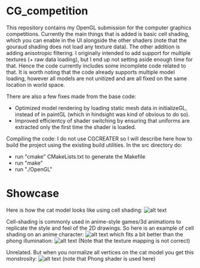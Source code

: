 # CG_competition

This repository contains my OpenGL submission for the computer graphics competitions.
Currently the main things that is added is basic cell shading, which you can enable
in the UI alongside the other shaders (note that the gouraud shading does not load any texture data).
The other addition is adding anisotropic filtering.
I originally intended to add support for multiple textures (+ raw data loading), but I end up not setting
aside enough time for that. Hence the code currently includes some incomplete code related to that.
It is worth noting that the code already supports multiple model loading, however all models are
not unitized and are all fixed on the same location in world space.

There are also a few fixes made from the base code:
- Optimized model rendering by loading static mesh data in initializeGL, instead of in paintGL
    (which in hindsight was kind of obvious to do so).
- Improved efficientcy of shader switching by ensuring that uniforms are extracted only the
    first time the shader is loaded.

Compiling the code:
I do not use CGCREATER so I will describe here how to build the project using the
existing build utilities.
In the src directory do:
- run "cmake" CMakeLists.txt to generate the Makefile
- run "make"
- run "./OpenGL"

# Showcase
Here is how the cat model looks like using cell shading:
![alt text](Isolated.png "./logs/cat_cell.png")

Cell-shading is commonly used in anime-style games/3d animations to
replicate the style and feel of the 2D drawings. So here is an
example of cell shading on an anime character:
![alt text](Isolated.png "./logs/emilia_cell_text.png")
which fits a bit better than the phong illumination:
![alt text](Isolated.png "./logs/emilia_phong_text.png")
(Note that the texture mapping is not correct)


Unrelated. But when you normalize all vertices on the cat model you
get this monstrosity:
![alt text](Isolated.png "./logs/cat?_phong.png")
(note that Phong shader is used here)
